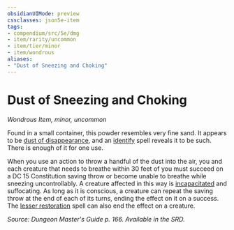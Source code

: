 ```yaml
---
obsidianUIMode: preview
cssclasses: json5e-item
tags:
- compendium/src/5e/dmg
- item/rarity/uncommon
- item/tier/minor
- item/wondrous
aliases: 
- "Dust of Sneezing and Choking"
---
```

# Dust of Sneezing and Choking
*Wondrous Item, minor, uncommon*  


Found in a small container, this powder resembles very fine sand. It appears to be [dust of disappearance](compendium/items/dust-of-disappearance.md), and an [identify](compendium/spells/identify.md) spell reveals it to be such. There is enough of it for one use.

When you use an action to throw a handful of the dust into the air, you and each creature that needs to breathe within 30 feet of you must succeed on a DC 15 Constitution saving throw or become unable to breathe while sneezing uncontrollably. A creature affected in this way is [incapacitated](rules/conditions.md#incapacitated) and suffocating. As long as it is conscious, a creature can repeat the saving throw at the end of each of its turns, ending the effect on it on a success. The [lesser restoration](compendium/spells/lesser-restoration.md) spell can also end the effect on a creature.

*Source: Dungeon Master's Guide p. 166. Available in the SRD.*